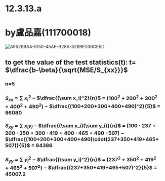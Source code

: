 # 12.3.13.a

# by盧品嘉(111700018)
![AF5299A4-5150-45AF-B28A-5289FD30CE5D](https://github.com/HWTeng-Course/202402-Statistics/assets/162072278/9b4eb7ea-b547-46fd-ae96-bd4518142abd)
## to get the value of the test statistics(t): t= $\dfrac{b-\beta}{\sqrt{MSE/S_{xx}}}$

### n=5
### $S_{xx}$ $=$ $\sum$ $x_{i}^{2}$ $-$ $\dfrac{(\sum x_i)^2}{n}$ $=$ $(100^2+200^2+300^2+400^2+490^2)$ $-$ $\dfrac{(100+200+300+400+490)^2}{5}$ $=$ $96080$
### $S_{xy}$ $=$ $\sum$ $x_{i}y_{i}$ $-$ $\dfrac{(\sum x_i)(\sum y_i)}{n}$ $=$ $(100\cdot237+200\cdot350+300\cdot419+400\cdot465+490\cdot507)$ $-$ $\dfrac{(100+200+300+400+490)\cdot(237+350+419+465+507)}{5}$ $=$ $64386$
### $S_{yy}$ $=$ $\sum$ $y_{i}^{2}$ $-$ $\dfrac{(\sum y_i)^2}{n}$ $=$ $(237^2+350^2+419^2+465^2+507^2)$ $-$ $\dfrac{(237+350+419+465+507)^2}{5}$ $=$ $45007.2$ 
### 
